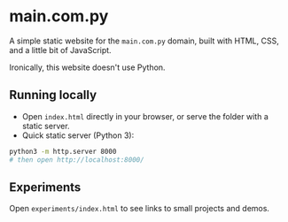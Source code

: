 # main.com.py

A simple static website for the `main.com.py` domain, built with HTML, CSS, and a little bit of JavaScript.

Ironically, this website doesn't use Python.

## Running locally

- Open `index.html` directly in your browser, or serve the folder with a static server.
- Quick static server (Python 3):

```bash
python3 -m http.server 8000
# then open http://localhost:8000/
```

## Experiments

Open `experiments/index.html` to see links to small projects and demos.
